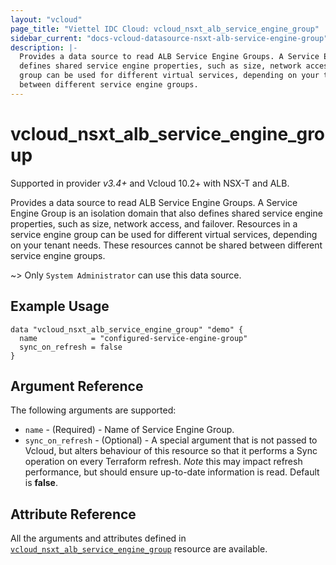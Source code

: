 ```yaml
---
layout: "vcloud"
page_title: "Viettel IDC Cloud: vcloud_nsxt_alb_service_engine_group"
sidebar_current: "docs-vcloud-datasource-nsxt-alb-service-engine-group"
description: |-
  Provides a data source to read ALB Service Engine Groups. A Service Engine Group is an isolation domain that also
  defines shared service engine properties, such as size, network access, and failover. Resources in a service engine
  group can be used for different virtual services, depending on your tenant needs. These resources cannot be shared
  between different service engine groups.
---
```


# vcloud\_nsxt\_alb\_service\_engine\_group

Supported in provider *v3.4+* and Vcloud 10.2+ with NSX-T and ALB.

Provides a data source to read ALB Service Engine Groups. A Service Engine Group is an isolation domain that also
defines shared service engine properties, such as size, network access, and failover. Resources in a service engine
group can be used for different virtual services, depending on your tenant needs. These resources cannot be shared
between different service engine groups.

~> Only `System Administrator` can use this data source.

## Example Usage

```hcl
data "vcloud_nsxt_alb_service_engine_group" "demo" {
  name            = "configured-service-engine-group"
  sync_on_refresh = false
}
```

## Argument Reference

The following arguments are supported:

* `name` - (Required)  - Name of Service Engine Group.
* `sync_on_refresh` - (Optional) - A special argument that is not passed to Vcloud, but alters behaviour of this resource so
  that it performs a Sync operation on every Terraform refresh. *Note* this may impact refresh performance, but should
  ensure up-to-date information is read. Default is **false**.

## Attribute Reference

All the arguments and attributes defined in
[`vcloud_nsxt_alb_service_engine_group`](/providers/vmware/vcloud/latest/docs/resources/nsxt_alb_service_engine_group)
resource are available.
